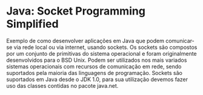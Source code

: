 <h1>Java: Socket Programming Simplified</h1>

<p>Exemplo de como desenvolver aplicações em Java que podem comunicar-se via rede local ou via internet, usando sockets. 
Os sockets são compostos por um conjunto de primitivas do sistema operacional e foram originalmente desenvolvidos para o BSD Unix. 
Podem ser utilizados nos mais variados sistemas operacionais com recursos de comunicação em rede, sendo suportados pela maioria das 
linguagens de programação. Sockets são suportados em Java desde o JDK 1.0, para sua utilização devemos fazer uso das classes contidas 
no pacote java.net. </p>